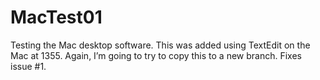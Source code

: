# MacTest01
Testing the Mac desktop software.
This was added using TextEdit on the Mac at 1355.
Again, I’m going to try to copy this to a new branch.
Fixes issue #1.